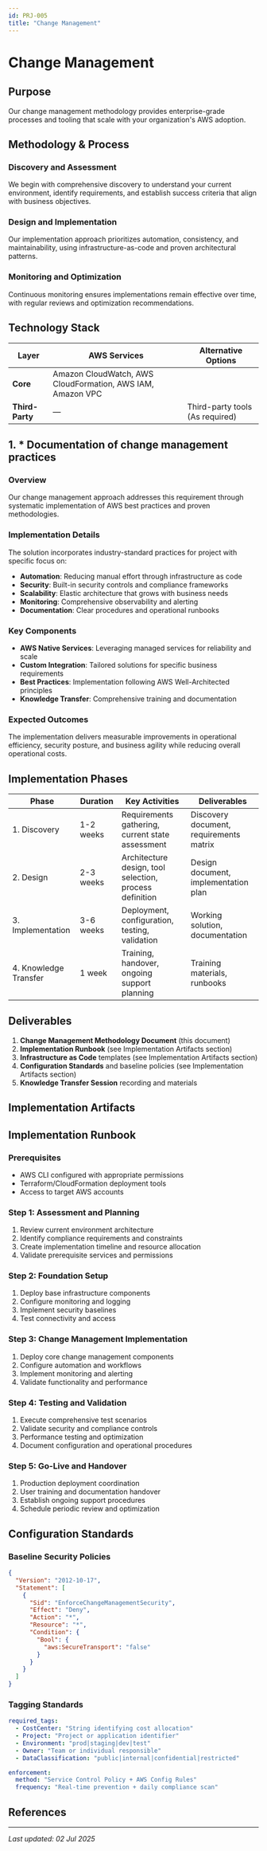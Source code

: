 ```yaml
---
id: PRJ-005
title: "Change Management"
---
```


# Change Management

## Purpose

Our change management methodology provides enterprise-grade processes and tooling that scale with your organization's AWS adoption.

## Methodology & Process

### Discovery and Assessment

We begin with comprehensive discovery to understand your current environment, identify requirements, and establish success criteria that align with business objectives.

### Design and Implementation

Our implementation approach prioritizes automation, consistency, and maintainability, using infrastructure-as-code and proven architectural patterns.

### Monitoring and Optimization

Continuous monitoring ensures implementations remain effective over time, with regular reviews and optimization recommendations.



## Technology Stack

| Layer | AWS Services | Alternative Options |
|-------|--------------|--------------------|
| **Core** | Amazon CloudWatch, AWS CloudFormation, AWS IAM, Amazon VPC | |
| **Third-Party** | — | Third-party tools (As required) |


## 1. * Documentation of change management practices

### Overview

Our change management approach addresses this requirement through systematic implementation of AWS best practices and proven methodologies.

### Implementation Details

The solution incorporates industry-standard practices for project with specific focus on:

- **Automation**: Reducing manual effort through infrastructure as code
- **Security**: Built-in security controls and compliance frameworks
- **Scalability**: Elastic architecture that grows with business needs
- **Monitoring**: Comprehensive observability and alerting
- **Documentation**: Clear procedures and operational runbooks

### Key Components

- **AWS Native Services**: Leveraging managed services for reliability and scale
- **Custom Integration**: Tailored solutions for specific business requirements
- **Best Practices**: Implementation following AWS Well-Architected principles
- **Knowledge Transfer**: Comprehensive training and documentation

### Expected Outcomes

The implementation delivers measurable improvements in operational efficiency, security posture, and business agility while reducing overall operational costs.



## Implementation Phases

| Phase | Duration | Key Activities | Deliverables |
|-------|----------|----------------|--------------|
| 1. Discovery | 1-2 weeks | Requirements gathering, current state assessment | Discovery document, requirements matrix |
| 2. Design | 2-3 weeks | Architecture design, tool selection, process definition | Design document, implementation plan |
| 3. Implementation | 3-6 weeks | Deployment, configuration, testing, validation | Working solution, documentation |
| 4. Knowledge Transfer | 1 week | Training, handover, ongoing support planning | Training materials, runbooks |

## Deliverables

1. **Change Management Methodology Document** (this document)
2. **Implementation Runbook** (see Implementation Artifacts section)
3. **Infrastructure as Code** templates (see Implementation Artifacts section)
4. **Configuration Standards** and baseline policies (see Implementation Artifacts section)
5. **Knowledge Transfer Session** recording and materials

## Implementation Artifacts


## Implementation Runbook

### Prerequisites
- AWS CLI configured with appropriate permissions
- Terraform/CloudFormation deployment tools
- Access to target AWS accounts

### Step 1: Assessment and Planning
1. Review current environment architecture
2. Identify compliance requirements and constraints  
3. Create implementation timeline and resource allocation
4. Validate prerequisite services and permissions

### Step 2: Foundation Setup
1. Deploy base infrastructure components
2. Configure monitoring and logging
3. Implement security baselines
4. Test connectivity and access

### Step 3: Change Management Implementation
1. Deploy core change management components
2. Configure automation and workflows
3. Implement monitoring and alerting
4. Validate functionality and performance

### Step 4: Testing and Validation
1. Execute comprehensive test scenarios
2. Validate security and compliance controls
3. Performance testing and optimization
4. Document configuration and operational procedures

### Step 5: Go-Live and Handover
1. Production deployment coordination
2. User training and documentation handover
3. Establish ongoing support procedures
4. Schedule periodic review and optimization



## Configuration Standards

### Baseline Security Policies

```json
{
  "Version": "2012-10-17",
  "Statement": [
    {
      "Sid": "EnforceChangeManagementSecurity",
      "Effect": "Deny", 
      "Action": "*",
      "Resource": "*",
      "Condition": {
        "Bool": {
          "aws:SecureTransport": "false"
        }
      }
    }
  ]
}
```

### Tagging Standards

```yaml
required_tags:
  - CostCenter: "String identifying cost allocation"
  - Project: "Project or application identifier"
  - Environment: "prod|staging|dev|test"
  - Owner: "Team or individual responsible"
  - DataClassification: "public|internal|confidential|restricted"

enforcement:
  method: "Service Control Policy + AWS Config Rules"
  frequency: "Real-time prevention + daily compliance scan"
```

## References


---

*Last updated: 02 Jul 2025*
